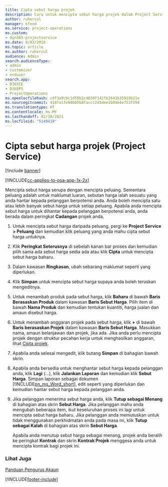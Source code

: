 ```yaml
---
title: Cipta sebut harga projek
description: Cara untuk mencipta sebut harga projek dalam Project Service
author: ruhercul
manager: kfend
ms.service: project-operations
ms.custom:
- dyn365-projectservice
ms.date: 8/03/2018
ms.topic: article
ms.author: ruhercul
audience: Admin
search.audienceType:
- admin
- customizer
- enduser
search.app:
- D365CE
- D365PS
- ProjectOperations
ms.openlocfilehash: cdf3a9cbc1df0b2c4630f142fb1643b35919b21e
ms.sourcegitcommit: 418fa1fe9d605b8faccc2d5dee1b04b4e753f194
ms.translationtype: HT
ms.contentlocale: ms-MY
ms.lasthandoff: 02/10/2021
ms.locfileid: "5149419"
---
```

# <a name="create-a-project-quote-project-service"></a>Cipta sebut harga projek (Project Service)

[!include [banner](../includes/psa-now-project-operations.md)]

[!INCLUDE[cc-applies-to-psa-app-1x-2x](../includes/cc-applies-to-psa-app-1x-2x.md)]

Mencipta sebut harga serupa dengan mencipta peluang. Sementara peluang adalah untuk maklumat luaran, sebutan harga ialah sesuatu yang anda hantar kepada pelanggan berpotensi anda. Anda boleh mencipta satu atau lebih banyak sebut harga untuk setiap peluang. Apabila anda mencipta sebut harga untuk dihantar kepada pelanggan berpotensi anda, anda berada dalam peringkat **Cadangan** projek anda.  
  
1. Untuk mencipta sebut harga daripada peluang, pergi ke **Project Service > Peluang** dan kemudian klik peluang yang anda mahu cipta sebut harga untuknya.  
  
2. Klik **Peringkat Seterusnya** di sebelah kanan bar proses dan kemudian pilih sama ada sebut harga sedia ada atau klik **Cipta** untuk mencipta sebut harga baharu.  
  
3. Dalam kawasan **Ringkasan**, ubah sebarang maklumat seperti yang diperlukan.  
  
4. Klik **Simpan** untuk mencipta sebut harga supaya anda boleh teruskan mengeditnya.  
  
5. Untuk menambah produk pada sebut harga, klik **Baharu** di bawah **Baris Berasaskan Produk** dalam kawasan **Baris Sebut Harga**. Pilih item di bawah **Nama Produk** dan kemudian tentukan kuantiti, harga jualan dan amaun disebut harga.  
  
6. Untuk menambah anggaran projek pada sebut harga, klik **+** di bawah **Baris berasaskan Projek** dalam kawasan **Baris Sebut Harga**. Masukkan nama, amaun belanjawan dan projek, jika ada. Jika anda perlu mencipta projek dengan struktur pecahan kerja untuk menghasilkan anggaran, lihat [Cipta projek](../psa/create-project.md).  
  
7. Apabila anda selesai mengedit, klik butang **Simpan** di bahagian bawah skrin.  
  
8. Apabila anda bersedia untuk menghantar sebut harga kepada pelanggan anda, klik **Lagi** (…), klik **Jalankan Laporan** dan kemudian klik **Sebut Harga**. Simpan laporan sebagai dokumen [!INCLUDE[pn_ms_Word_short](../includes/pn-ms-word-short.md)], edit seperti yang diperlukan dan kemudian hantar sebut harga kepada pelanggan anda.  
  
9. Jika pelanggan menerima sebut harga anda, klik **Tutup sebagai Menang** di bahagian atas skrin **Sebut Harga**. Jika pelanggan mahu anda mengubah beberapa item, ikut keseluruhan proses ini lagi untuk mencipta sebut harga baharu. Jika pelanggan anda memutuskan untuk tidak menggunakan perkhidmatan anda pada masa ini, klik **Tutup sebagai Kalah** di bahagian atas skrin **Sebut Harga**.  
  
   Apabila anda menutup sebut harga sebagai menang, projek anda beralih ke peringkat **Kontrak** dan skrin **Kontrak Projek** menggesa anda untuk mencipta kontrak bagi projek ini.  
  
### <a name="see-also"></a>Lihat Juga  
 [Panduan Pengurus Akaun](../psa/account-manager-guide.md)


[!INCLUDE[footer-include](../includes/footer-banner.md)]
